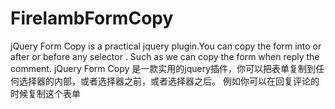 FirelambFormCopy
================

jQuery Form Copy is a practical jquery plugin.You can copy the form into or after or before any selector .  Such as we can copy the form when reply the comment.   jQuery Form Copy 是一款实用的jquery插件，你可以把表单复制到任何选择器的内部，或者选择器之前，或者选择器之后。  例如你可以在回复评论的时候复制这个表单
